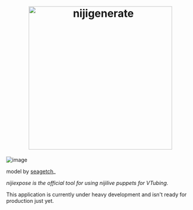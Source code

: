 # <div align="center"><img src="https://github.com/nijigenerate/nijiexpose/blob/main/res/logo.png" width="384" alt="nijigenerate"></div>

![image](https://github.com/nijigenerate/nijiexpose/assets/449741/5aaf1ea8-a1c4-4408-9823-fc6c4872ca2b)

model by [seagetch](https://twitter.com/seagetch)_

*nijiexpose is the official tool for using nijilive puppets for VTubing.*

This application is currently under heavy development and isn't ready for production just yet.
